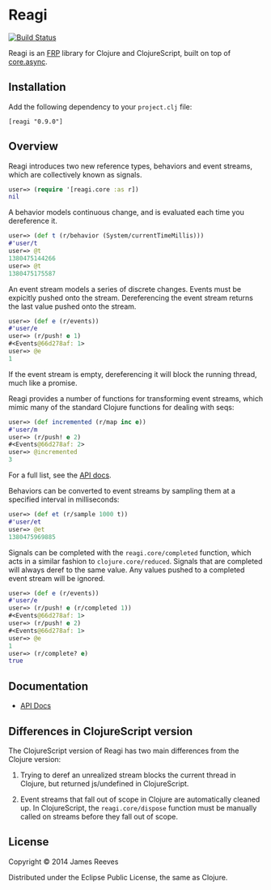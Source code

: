# Reagi

[![Build Status](https://travis-ci.org/weavejester/reagi.png?branch=master)](https://travis-ci.org/weavejester/reagi)

Reagi is an [FRP][1] library for Clojure and ClojureScript, built on
top of [core.async][2].

[1]: http://en.wikipedia.org/wiki/Functional_reactive_programming
[2]: https://github.com/clojure/core.async

## Installation

Add the following dependency to your `project.clj` file:

    [reagi "0.9.0"]

## Overview

Reagi introduces two new reference types, behaviors and event streams,
which are collectively known as signals.

```clojure
user=> (require '[reagi.core :as r])
nil
```

A behavior models continuous change, and is evaluated each time you
dereference it.


```clojure
user=> (def t (r/behavior (System/currentTimeMillis)))
#'user/t
user=> @t
1380475144266
user=> @t
1380475175587
```

An event stream models a series of discrete changes. Events must be
expicitly pushed onto the stream. Dereferencing the event stream
returns the last value pushed onto the stream.

```clojure
user=> (def e (r/events))
#'user/e
user=> (r/push! e 1)
#<Events@66d278af: 1>
user=> @e
1
```

If the event stream is empty, dereferencing it will block the running
thread, much like a promise.

Reagi provides a number of functions for transforming event streams,
which mimic many of the standard Clojure functions for dealing with
seqs:

```clojure
user=> (def incremented (r/map inc e))
#'user/m
user=> (r/push! e 2)
#<Events@66d278af: 2>
user=> @incremented
3
```

For a full list, see the [API docs](http://weavejester.github.io/reagi/reagi.core.html).

Behaviors can be converted to event streams by sampling them at a
specified interval in milliseconds:

```clojure
user=> (def et (r/sample 1000 t))
#'user/et
user=> @et
1380475969885
```

Signals can be completed with the `reagi.core/completed` function,
which acts in a similar fashion to `clojure.core/reduced`. Signals
that are completed will always deref to the same value. Any values
pushed to a completed event stream will be ignored.

```clojure
user=> (def e (r/events))
#'user/e
user=> (r/push! e (r/completed 1))
#<Events@66d278af: 1>
user=> (r/push! e 2)
#<Events@66d278af: 1>
user=> @e
1
user=> (r/complete? e)
true
```


## Documentation

* [API Docs](http://weavejester.github.io/reagi/reagi.core.html)


## Differences in ClojureScript version

The ClojureScript version of Reagi has two main differences from the
Clojure version:

1. Trying to deref an unrealized stream blocks the current thread in
   Clojure, but returned js/undefined in ClojureScript.

2. Event streams that fall out of scope in Clojure are automatically
   cleaned up. In ClojureScript, the `reagi.core/dispose` function
   must be manually called on streams before they fall out of scope.


## License

Copyright © 2014 James Reeves

Distributed under the Eclipse Public License, the same as Clojure.
